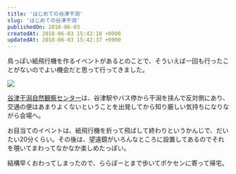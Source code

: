 ```yaml
---
title: 'はじめての谷津干潟'
slug: 'はじめての谷津干潟'
publishedOn: 2018-06-03
createdAt: 2018-06-03 15:42:10 +0900
updatedAt: 2018-06-03 15:42:37 +0900
---
```

鳥っぽい紙飛行機を作るイベントがあるとのことで、そういえば一回も行ったことがないのでよい機会だと思って行ってきました。

![](https://lh3.googleusercontent.com/GI5657_8NAugc79eIb6bQBpQtHNUadwcGTrEcUg7jcwmc3qRZ2V1RvYUsGqYMAR0LeMTG2vM19fVv4srIXVyouCiJYWgZYfImPXE4SulACMaQroxNtWDxnkzDbosddW5XbuI9CHj6CyocVMpq2JkNCBNVYk82vqAKXrz2VCbwv_XNvtS8tSLI11CcyKTArvhm_G7_yuyNknrfAjCNSQYWamGzpW3-DDvpgjzYYj4z0gFgCIv7Z_a6kcB45UZTtwrIJ1oVHpkae1zk-XsUzMXEmwko8IqXp8iWS9f1jGBWN6rorTc6ZUpibI-iIK48uQKtwiwW8bDBd04QZI9LGEIAROCQacugmNQSGblOuWoMSgBI5cdvVUFGqQc_LejNpY11X_fSHCSQbwnyLmaNLHAzcCNiu3Jx2ZnbjF0uDMhtNf6hk6OxB6k-ljB8lnVCOmprrzr8jXorNkEUpjvfM_324ixs-udfscwzkWFelDp8TO0f4rTB0AMydpxCpuxHOf5mUm6L6iC7vzuqecLQ7X5MQ2YVVvtrTDxG_j-EVSNBaNOD2fNanXQMUYH0vs6Aax70vVJvdoOvIhbAEU6C96RKvOD930lMqDboqAZFlbcF_VWa5OxYKoJ4CEQ8GwQi5yEbgMTJTnj5R2J2nim93XDFMGiYWRslDCuOQ=w1200-h630-no)

[谷津干潟自然観察センター](http://www.seibu-la.co.jp/yatsuhigata/)は、谷津駅やバス停から干潟を挟んで反対側にあり、交通の便はあまりよくないということを出発してから知り厳しい気持ちになりながら会場へ。

お目当てのイベントは、紙飛行機を折って飛ばして終わりというかんじで、だいたい20分くらい。その後は、望遠鏡がいろんなところに設置してあるのでそれを覗いてまわってなかなか楽しめたっぽい。

結構早くおわってしまったので、ららぽーとまで歩いてポケセンに寄って帰宅。
